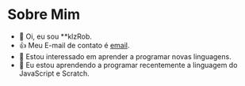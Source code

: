 # Sobre Mim
- 👋 Oi, eu sou **klzRob.
- 👍 Meu E-mail de contato é [email](klzrobson35@gmail.com).
- 👀 Estou interessado em aprender a programar novas linguagens.
- 🌱 Eu estou aprendendo a programar recentemente a linguagem do JavaScript e Scratch.
